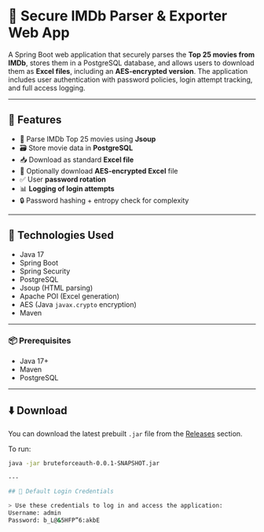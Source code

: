 # 🔐 Secure IMDb Parser & Exporter Web App

A Spring Boot web application that securely parses the **Top 25 movies from IMDb**, stores them in a PostgreSQL database, and allows users to download them as **Excel files**, including an **AES-encrypted version**. The application includes user authentication with password policies, login attempt tracking, and full access logging.

---

## 🚀 Features

- 🔎 Parse IMDb Top 25 movies using **Jsoup**
- 🗃️ Store movie data in **PostgreSQL**
- 📥 Download as standard **Excel file**
- 🔐 Optionally download **AES-encrypted Excel** file
- ✅ User **password rotation**
- 📊 **Logging of login attempts** 
- 🔒 Password hashing + entropy check for complexity

---

## 🧠 Technologies Used

- Java 17
- Spring Boot
- Spring Security
- PostgreSQL
- Jsoup (HTML parsing)
- Apache POI (Excel generation)
- AES (Java `javax.crypto` encryption)
- Maven

---

### 📦 Prerequisites

- Java 17+
- Maven
- PostgreSQL

---


## ⬇️ Download

You can download the latest prebuilt `.jar` file from the [Releases](https://github.com/zecqeem/SomeShit/releases) section.

To run:

```bash
java -jar bruteforceauth-0.0.1-SNAPSHOT.jar

---

## 🔐 Default Login Credentials

> Use these credentials to log in and access the application:
Username: admin
Password: b_L@&5HFP”6:akbE


